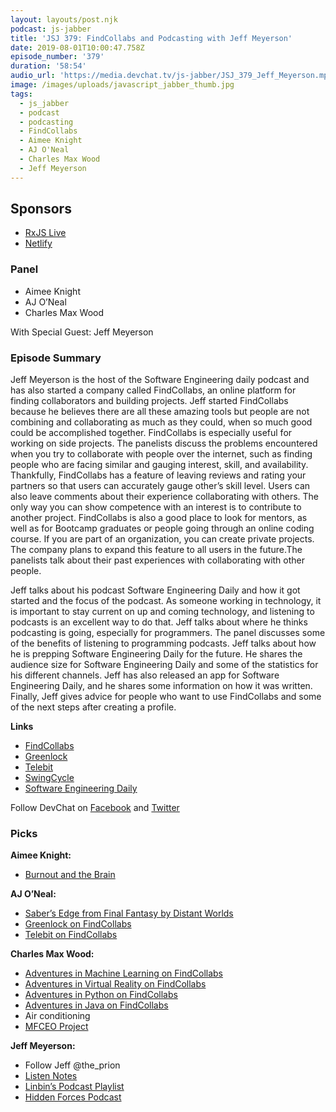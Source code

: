 ```yaml
---
layout: layouts/post.njk
podcast: js-jabber
title: 'JSJ 379: FindCollabs and Podcasting with Jeff Meyerson'
date: 2019-08-01T10:00:47.758Z
episode_number: '379'
duration: '58:54'
audio_url: 'https://media.devchat.tv/js-jabber/JSJ_379_Jeff_Meyerson.mp3'
image: /images/uploads/javascript_jabber_thumb.jpg
tags:
  - js_jabber
  - podcast
  - podcasting
  - FindCollabs
  - Aimee Knight
  - AJ O'Neal
  - Charles Max Wood
  - Jeff Meyerson
---
```

## **Sponsors**



*   [RxJS Live](https://www.rxjs.live/) 
*   [Netlify](https://www.netlify.com/)


### **Panel**



*   Aimee Knight
*   AJ O’Neal
*   Charles Max Wood

With Special Guest: Jeff Meyerson


### **Episode Summary**

Jeff Meyerson is the host of the Software Engineering daily podcast and has also started a company called FindCollabs, an online platform for finding collaborators and building projects. Jeff started FindCollabs because he believes there are all these amazing tools but people are not combining and collaborating as much as they could, when so much good could be accomplished together. FindCollabs is especially useful for working on side projects. The panelists discuss the problems encountered when you try to collaborate with people over the internet, such as finding people who are facing similar and gauging interest, skill, and availability. Thankfully, FindCollabs has a feature of leaving reviews and rating your partners so that users can accurately gauge other’s skill level. Users can also leave comments about their experience collaborating with others. The only way you can show competence with an interest is to contribute to another project. FindCollabs is also a good place to look for mentors, as well as for Bootcamp graduates or people going through an online coding course. If you are part of an organization, you can create private projects. The company plans to expand this feature to all users in the future.The panelists talk about their past experiences with collaborating with other people.

Jeff talks about his podcast Software Engineering Daily and how it got started and the focus of the podcast. As someone working in technology, it is important to stay current on up and coming technology, and listening to podcasts is an excellent way to do that. Jeff talks about where he thinks podcasting is going, especially for programmers. The panel discusses some of the benefits of listening to programming podcasts. Jeff talks about how he is prepping Software Engineering Daily for the future. He shares the audience size for Software Engineering Daily and some of the statistics for his different channels. Jeff has also released an app for Software Engineering Daily, and he shares some information on how it was written. Finally, Jeff gives advice for people who want to use FindCollabs and some of the next steps after creating a profile.

**Links**



*   [FindCollabs](https://findcollabs.com/)
*   [Greenlock](https://www.npmjs.com/package/greenlock)
*   [Telebit](https://findcollabs.com/project/0rwRYiyuPP14oXYzAwL9)
*   [SwingCycle](https://findcollabs.com/project/sDe6Nwvg0WW4tsdgBnNU)
*   [Software Engineering Daily](https://softwareengineeringdaily.com/)

Follow DevChat on [Facebook](https://www.facebook.com/DevChattv/?__tn__=%2Cd%2CP-R&eid=ARDBDrBnK71PDmx_8gE_IeIEo5SnM7cyzylVBjAwfaOo1ck_6q3GXuRBfaUQZaWVvFGyEVjrhDwnS_tV) and [Twitter](https://twitter.com/devchattv?lang=en)


### **Picks**

**Aimee Knight:**



*   [Burnout and the Brain](https://www.psychologicalscience.org/observer/burnout-and-the-brain)

**AJ O’Neal:**



*   [Saber’s Edge from Final Fantasy by Distant Worlds](https://store.ffdistantworlds.com/track/sabers-edge-final-fantasy-xiii)
*   [Greenlock on FindCollabs](https://findcollabs.com/project/uAUnhsaQM33Rt3rrZogX)
*   [Telebit on FindCollabs](https://findcollabs.com/project/0rwRYiyuPP14oXYzAwL9)

**Charles Max Wood:**



*   [Adventures in Machine Learning on FindCollabs](https://findcollabs.com/project/WrCUSYK4PqVHDc8oLh53)
*   [Adventures in Virtual Reality on FindCollabs](https://findcollabs.com/project/4IaCjQClbKIAqn8YJKai)
*   [Adventures in Python on FindCollabs](https://findcollabs.com/project/aCr18VYzOBbUlsdMP7uV)
*   [Adventures in Java on FindCollabs](https://findcollabs.com/project/pe2C96OrpmpDvIZM60Y3)
*   Air conditioning
*   [MFCEO Project](https://soundcloud.com/the-mfceo-project)

**Jeff Meyerson:**



*   Follow Jeff  @the_prion 
*   [Listen Notes](https://www.listennotes.com/)
*   [Linbin’s Podcast Playlist](https://www.pri.org/programs/podcast-playlist)
*   [Hidden Forces Podcast](https://www.hiddenforces.io/podcasts)

<!-- Docs to Markdown version 1.0β17 -->
